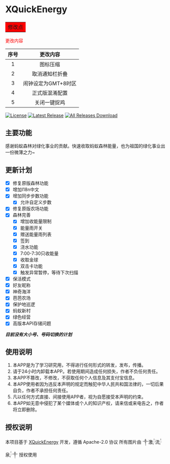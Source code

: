 # XQuickEnergy

### <table><tr><td bgcolor=#FF0000>修改点</td></tr></table>
<font color=red>更改内容</font>

序号|更改内容
:---:|:---:
1|图标压缩
2|取消通知栏折叠
3|闹钟设定为GMT+8时区
4|正式版混淆配置
5|关闭一键捉鸡

[![License](https://img.shields.io/github/license/TKaxv-7S/XQuickEnergy.svg)](LICENSE)
[![Latest Release](https://img.shields.io/github/release/TKaxv-7S/XQuickEnergy.svg)](../../releases)
[![All Releases Download](https://img.shields.io/github/downloads/TKaxv-7S/XQuickEnergy/total.svg)](../../releases)

## 主要功能

感谢蚂蚁森林对绿化事业的贡献。快速收取蚂蚁森林能量，也为祖国的绿化事业出一份微薄之力~

## 更新计划

- [x] 修复原版森林功能
- [x] 增加I18n中文
- [x] 增加同步步数功能
    - [x] 允许自定义步数
- [x] 修复原版农场功能
- [x] 森林完善
    - [x] 增加收能量限制
    - [x] 能量雨开关
    - [x] 赠送能量雨列表
    - [x] 签到
    - [x] 浇水功能
    - [x] 7:00-7:30只收能量
    - [x] 收取金球
    - [x] 双击卡功能
    - [x] 触发异常暂停，等待下次扫描
- [X] 保活模式
- [x] 好友昵称
- [x] 神奇海洋
- [x] 芭芭农场
- [x] 保护地巡逻
- [x] 蚂蚁新村
- [x] 绿色经营
- [x] 高版本API存储问题

***目前没有大小号、号码切换的计划***

## 使用说明

1. 本APP是为了学习研究用，不得进行任何形式的转发，发布，传播。
2. 请于24小时内卸载本APP。若使用期间造成任何损失，作者不负任何责任。
3. 本APP不篡改，不修改，不获取任何个人信息及其支付宝信息。
4. 本APP使用者因为违反本声明的规定而触犯中华人民共和国法律的，一切后果自负，作者不承担任何责任。
5. 凡以任何方式直接、间接使用APP者，视为自愿接受本声明的约束。
6. 本APP如无意中侵犯了某个媒体或个人的知识产权，请来信或来电告之，作者将立即删除。

## 授权说明

本项目基于 [XQuickEnergy](https://github.com/pansong291/XQuickEnergy) 开发，遵循 Apache-2.0 协议
所有图片由 ༒激༙྇流༙྇泉༙྇༒ 授权使用

